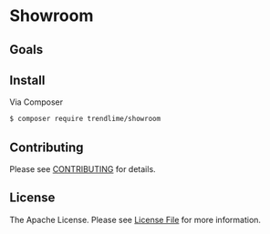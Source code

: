 # Showroom

## Goals

## Install

Via Composer

``` bash
$ composer require trendlime/showroom
```

## Contributing

Please see [CONTRIBUTING](https://github.com/trendlime/showroom/blob/master/CONTRIBUTING.md) for details.

## License

The Apache License. Please see [License File](https://github.com/trendlime/showroom/blob/master/LICENSE) for more information.
